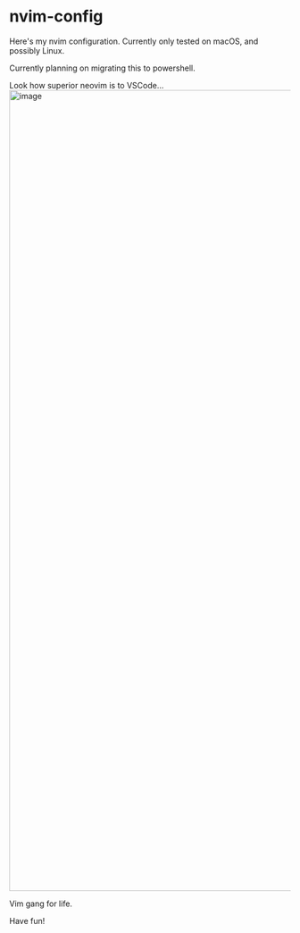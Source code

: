 # nvim-config

Here's my nvim configuration. Currently only tested on macOS, and possibly Linux. 

Currently planning on migrating this to powershell.

Look how superior neovim is to VSCode...
<img width="1434" alt="image" src="https://github.com/justyeethan/nvim-config/assets/61468547/bf2b89c8-9583-4767-9ceb-10af53792319">

Vim gang for life.

Have fun!
